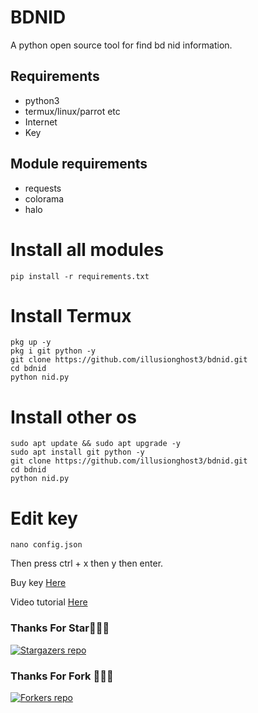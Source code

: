 # BDNID
A python open source tool for find bd nid information.

## Requirements
- python3
- termux/linux/parrot etc
- Internet 
- Key

## Module requirements 
- requests
- colorama
- halo

# Install all modules 
````
pip install -r requirements.txt
````

# Install Termux
````
pkg up -y
pkg i git python -y
git clone https://github.com/illusionghost3/bdnid.git
cd bdnid
python nid.py
````

# Install other os
````
sudo apt update && sudo apt upgrade -y
sudo apt install git python -y
git clone https://github.com/illusionghost3/bdnid.git
cd bdnid
python nid.py
````

# Edit key

````
nano config.json
````
Then press ctrl + x then y then enter.

Buy key <a href = "https://t.me/illusiobeluga">Here</a>



Video tutorial <a href = "https://t.me/xyrusinc/767">Here</a>

### Thanks For Star🙏👨‍💻

[![Stargazers repo](https://reporoster.com/stars/illusionghost3/bdnid)](https://github.com/illusionghost3/bdnid/)

### Thanks For Fork 🙏👨‍💻

[![Forkers repo](https://reporoster.com/forks/illusionghost3/bdnid)](https://github.com/illusionghost3/bdnid/network/members)
